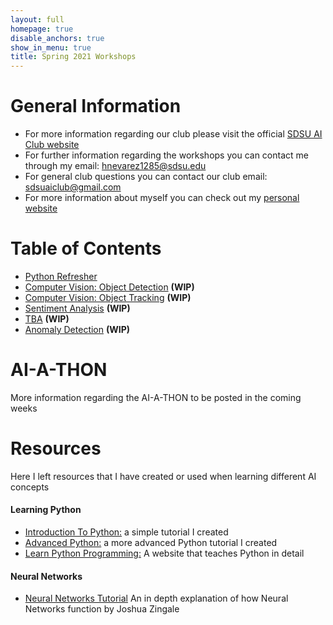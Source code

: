 ```yaml
---
layout: full
homepage: true
disable_anchors: true
show_in_menu: true
title: Spring 2021 Workshops
---
```


# General Information
- For more information regarding our club please visit the official [SDSU AI Club website](https://aiclub.sdsu.edu/)
- For further information regarding the workshops you can contact me through my email: <hnevarez1285@sdsu.edu>
- For general club questions you can contact our club email: <sdsuaiclub@gmail.com>
- For more information about myself you can check out my [personal website](https://hectorenevarez.github.io/)

# Table of Contents
- [Python Refresher](https://hectorenevarez.github.io/AIClubWorkshopsSpring21/pythonrefresher/python)
- [Computer Vision: Object Detection](#) **(WIP)**
- [Computer Vision: Object Tracking](#) **(WIP)**
- [Sentiment Analysis](#) **(WIP)**
- [TBA](#) **(WIP)**
- [Anomaly Detection](#) **(WIP)**

# AI-A-THON
More information regarding the AI-A-THON to be posted in the coming weeks

# Resources
Here I left resources that I have created or used when learning different AI concepts
#### Learning Python
- [Introduction To Python:](https://hectorenevarez.github.io/AIClubWorkshopsFall20/Workshop1/python_tutorial) a simple tutorial I created
- [Advanced Python:](https://hectorenevarez.github.io/AIClubWorkshopsFall20/Workshop2/Advanced_python.html) a more advanced Python tutorial I created
- [Learn Python Programming:](https://www.programiz.com/python-programming) A website that teaches Python in detail

#### Neural Networks
- [Neural Networks Tutorial](https://colab.research.google.com/drive/1lnqrLF2NBJgoSeAf_WD3pqnGgVjFmazV?usp=sharing) An in depth explanation of how Neural Networks function by Joshua Zingale
